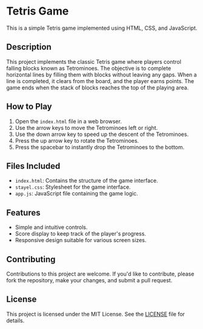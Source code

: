 # Tetris Game

This is a simple Tetris game implemented using HTML, CSS, and JavaScript.

## Description

This project implements the classic Tetris game where players control falling blocks known as Tetrominoes. The objective is to complete horizontal lines by filling them with blocks without leaving any gaps. When a line is completed, it clears from the board, and the player earns points. The game ends when the stack of blocks reaches the top of the playing area.

## How to Play

1. Open the `index.html` file in a web browser.
2. Use the arrow keys to move the Tetrominoes left or right.
3. Use the down arrow key to speed up the descent of the Tetrominoes.
4. Press the up arrow key to rotate the Tetrominoes.
5. Press the spacebar to instantly drop the Tetrominoes to the bottom.

## Files Included

- `index.html`: Contains the structure of the game interface.
- `stayel.css`: Stylesheet for the game interface.
- `app.js`: JavaScript file containing the game logic.

## Features

- Simple and intuitive controls.
- Score display to keep track of the player's progress.
- Responsive design suitable for various screen sizes.

## Contributing

Contributions to this project are welcome. If you'd like to contribute, please fork the repository, make your changes, and submit a pull request.

## License

This project is licensed under the MIT License. See the [LICENSE](LICENSE) file for details.